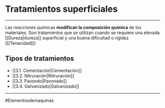 # Tratamientos superficiales
---
Las reacciones químicas **modifican la composición química** de los materiales. Son tratamientos que se utilizan cuando se requiere una elevada [[Dureza|dureza]] superficial y una buena dificultad o rigidez ([[Tenacidad]])

## Tipos de tratamientos
- [[3.1. Cementación|Cementación]]
- [[3.2. Nitruración|Nitruración]]
- [[3.3. Pavondo|Pavonado]]
- [[3.4. Galvanizado|Galvanizado]]
---
#Elementosdemaquinas 